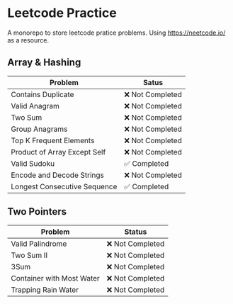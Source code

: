# Leetcode Practice
A monorepo to store leetcode pratice problems. Using https://neetcode.io/ as a resource.

## Array & Hashing
| Problem | Satus |
| --- | --- | 
| Contains Duplicate | ❌ Not Completed |
| Valid Anagram | ❌ Not Completed |
| Two Sum | ❌ Not Completed |
| Group Anagrams | ❌ Not Completed |
| Top K Frequent Elements | ❌ Not Completed |
| Product of Array Except Self | ❌ Not Completed |
| Valid Sudoku | ✅ Completed |
| Encode and Decode Strings | ❌ Not Completed |
| Longest Consecutive Sequence | ✅ Completed  |

## Two Pointers
| Problem | Status |
| --- | --- | 
| Valid Palindrome | ❌ Not Completed |
| Two Sum II | ❌ Not Completed |
| 3Sum | ❌ Not Completed |
| Container with Most Water | ❌ Not Completed |
| Trapping Rain Water | ❌ Not Completed |
